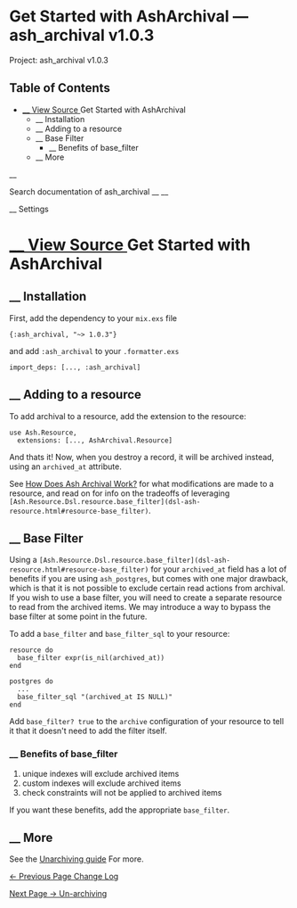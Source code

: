 # Get Started with AshArchival — ash_archival v1.0.3

Project: ash_archival v1.0.3

## Table of Contents

- [ __ View Source ](external_link) Get Started with AshArchival
  - __ Installation
  - __ Adding to a resource
  - __ Base Filter
    - __ Benefits of base_filter
  - __ More

__

Search documentation of ash_archival __ __

__ Settings

#  [ __ View Source ](external_link) Get Started with AshArchival

##  __ Installation

First, add the dependency to your `mix.exs` file
    
    
    {:ash_archival, "~> 1.0.3"}

and add `:ash_archival` to your `.formatter.exs`
    
    
    import_deps: [..., :ash_archival]

##  __ Adding to a resource

To add archival to a resource, add the extension to the resource:
    
    
    use Ash.Resource,
      extensions: [..., AshArchival.Resource]

And thats it! Now, when you destroy a record, it will be archived instead, using an `archived_at` attribute.

See [How Does Ash Archival Work?](external_link) for what modifications are made to a resource, and read on for info on the tradeoffs of leveraging `[Ash.Resource.Dsl.resource.base_filter](dsl-ash-resource.html#resource-base_filter)`.

##  __ Base Filter

Using a `[Ash.Resource.Dsl.resource.base_filter](dsl-ash-resource.html#resource-base_filter)` for your `archived_at` field has a lot of benefits if you are using `ash_postgres`, but comes with one major drawback, which is that it is not possible to exclude certain read actions from archival. If you wish to use a base filter, you will need to create a separate resource to read from the archived items. We may introduce a way to bypass the base filter at some point in the future.

To add a `base_filter` and `base_filter_sql` to your resource:
    
    
    resource do
      base_filter expr(is_nil(archived_at))
    end
    
    postgres do
      ...
      base_filter_sql "(archived_at IS NULL)"
    end

Add `base_filter? true` to the `archive` configuration of your resource to tell it that it doesn't need to add the filter itself.

###  __ Benefits of base_filter

  1. unique indexes will exclude archived items
  2. custom indexes will exclude archived items
  3. check constraints will not be applied to archived items



If you want these benefits, add the appropriate `base_filter`.

##  __ More

See the [Unarchiving guide](external_link) For more.

[ ← Previous Page  Change Log  ](external_link)

[ Next Page →  Un-archiving  ](external_link)
